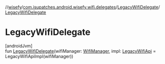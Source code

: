 //[wisefy](../../../index.md)/[com.isupatches.android.wisefy.wifi.delegates](../index.md)/[LegacyWifiDelegate](index.md)/[LegacyWifiDelegate](-legacy-wifi-delegate.md)

# LegacyWifiDelegate

[androidJvm]\
fun [LegacyWifiDelegate](-legacy-wifi-delegate.md)(wifiManager: [WifiManager](https://developer.android.com/reference/kotlin/android/net/wifi/WifiManager.html), impl: [LegacyWifiApi](../-legacy-wifi-api/index.md) = LegacyWifiApiImpl(wifiManager))
